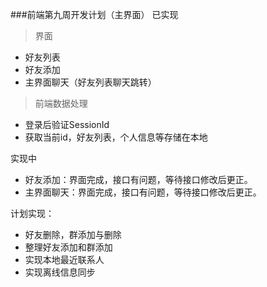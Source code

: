 ###前端第九周开发计划（主界面）
已实现
> 界面
* 好友列表
* 好友添加
* 主界面聊天（好友列表聊天跳转）

>前端数据处理
* 登录后验证SessionId
* 获取当前id，好友列表，个人信息等存储在本地

实现中
* 好友添加：界面完成，接口有问题，等待接口修改后更正。
* 主界面聊天：界面完成，接口有问题，等待接口修改后更正。

计划实现：
* 好友删除，群添加与删除
* 整理好友添加和群添加
* 实现本地最近联系人
* 实现离线信息同步
